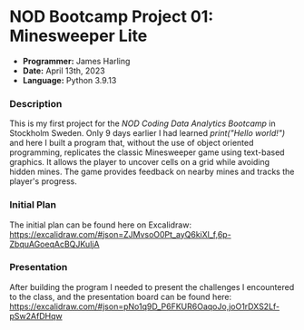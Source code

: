 # NOD Bootcamp Project 01:  Minesweeper Lite

- **Programmer:** James Harling
- **Date:** April 13th, 2023
- **Language:** Python 3.9.13

### Description
This is my first project for the *NOD Coding Data Analytics Bootcamp* in Stockholm Sweden. Only 9 days earlier I had learned *print("Hello world!")* and here I built a program that, without the use of object oriented programming, replicates the classic Minesweeper game using text-based graphics. It allows the player to uncover cells on a grid while avoiding hidden mines. The game provides feedback on nearby mines and tracks the player's progress.

### Initial Plan
The initial plan can be found here on Excalidraw: https://excalidraw.com/#json=ZJMvsoO0Pt_ayQ6kiXl_f,6p-ZbquAGoeqAcBQJKuIjA

### Presentation
After building the program I needed to present the challenges I encountered to the class, and the presentation board can be found here: https://excalidraw.com/#json=pNo1q9D_P6FKUR6OaqoJo,joO1rDXS2Lf-pSw2AfDHqw